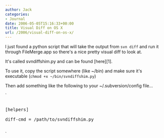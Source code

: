 ```yaml
---
author: Jack
categories:
- Journal
date: 2006-05-05T15:16:33+00:00
title: Visual Diff on OS X
url: /2006/visual-diff-on-os-x/
---
```


I just found a python script that will take the output from `svn diff` and run it through FileMerge.app so there's a nice pretty visual diff to look at. 

It's called svndiffshim.py and can be found \[here\]\[1\]. 

To use it, copy the script somewhere (like ~/bin) and make sure it's executable (`chmod +x ~/bin/svndiffshim.py`) 

Then add something like the following to your ~/.subversion/config file&#8230; 


`
<pre>

[helpers]

diff-cmd = /path/to/svndiffshim.py

</pre>
</p>
<p>`

[1]: <http://svn.red-bean.com/bbum/trunk/hacques/svndiffshim.py>